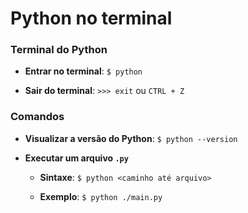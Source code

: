 # Python no terminal

### Terminal do Python

* **Entrar no terminal**: `$ python`

* **Sair do terminal**: `>>> exit` ou `CTRL + Z`

### Comandos

* **Visualizar a versão do Python**: `$ python --version`

* **Executar um arquivo `.py`**

  * **Sintaxe**: `$ python <caminho até arquivo>`

  * **Exemplo**: `$ python ./main.py`